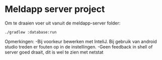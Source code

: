 # Meldapp server project

Om te draaien voer uit vanuit de meldapp-server folder:
```
./gradlew :database:run
```

Opmerkingen:
-Bij voorkeur bewerken met InteliJ. Bij gebruik van android studio treden er fouten op in de instellingen.
-Geen feedback in shell of server goed draait, dit is wel te zien met netstat

